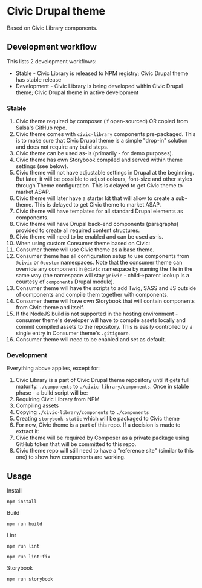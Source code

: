 Civic Drupal theme
==================

Based on Civic Library components.

Development workflow
--------------------
This lists 2 development workflows:
- Stable - Civic Library is released to NPM registry; Civic Drupal theme has stable release
- Development - Civic Library is being developed within Civic Drupal theme; Civic Drupal theme in active development

### Stable
1. Civic theme required by composer (if open-sourced) OR copied from Salsa's GitHub repo.
  1. Civic theme comes with `civic-library` components pre-packaged. This is to make sure that Civic Drupal theme is a simple "drop-in" solution and does not require any build steps.
  2. Civic theme can be used as-is (primarily - for demo purposes).
  3. Civic theme has own Storybook compiled and served within theme settings (see below).
  4. Civic theme will not have adjustable settings in Drupal at the beginning. But later, it will be possible to adjust colours, font-size and other styles through Theme configuration. This is delayed to get Civic theme to market ASAP.
  5. Civic theme will later have a starter kit that will allow to create a sub-theme. This is delayed to get Civic theme to market ASAP.
  6. Civic theme will have templates for all standard Drupal elements as components.
  7. Civic theme will have Drupal back-end components (paragraphs) provided to create all required content structures.
2. Civic theme will need to be enabled and can be used as-is.
3. When using custom Consumer theme based on Civic:
  1. Consumer theme will use Civic theme as a base theme.
  2. Consumer theme has all configuration setup to use components from `@civic` or `@custom` namespaces. Note that the consumer theme can override any component in `@civic` namespace by naming the file in the same way (the namespace will stay `@civic` - child->parent lookup is a courtesy of `components` Drupal module).
  3. Consumer theme will have the scripts to add Twig, SASS and JS outside of components and compile them together with components.
  4. Consumer theme will have own Storybook that will contain components from Civic theme and itself.
  5. If the NodeJS build is not supported in the hosting environment - consumer theme's developer will have to compile assets locally and commit compiled assets to the repository. This is easily controlled by a single entry in Consumer theme's `.gitignore`.
4. Consumer theme will need to be enabled and set as default.

### Development
Everything above applies, except for:
1. Civic Library is a part of Civic Drupal theme repository until it gets full maturity. `./components` to `./civic-library/components`. Once in stable phase - a build script will be:
  1. Requiring Civic Library from NPM
  2. Compiling assets
  3. Copying `./civic-library/components` to `./components`
  4. Creating `storybook-static` which will be packaged to Civic theme
2. For now, Civic theme is a part of this repo. If a decision is made to extract it:
  1. Civic theme will be required by Composer as a private package using GitHub token that will be committed to this repo.
  2. Civic theme repo will still need to have a "reference site" (similar to this one) to show how components are working.

## Usage

Install

    npm install

Build

    npm run build

Lint

    npm run lint

    npm run lint:fix

Storybook

    npm run storybook
